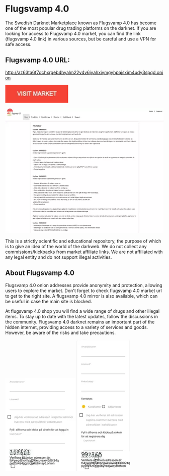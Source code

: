 # Flugsvamp 4.0
The Swedish Darknet Marketplace known as Flugsvamp 4.0 has become one of the most popular drug trading platforms on the darknet. If you are looking for access to Flugsvamp 4.0 market, you can find the link (flugsvamp 4.0 link) in various sources, but be careful and use a VPN for safe access. 

## Flugsvamp 4.0 URL:

http://az63ta6f7dchxrgeb4hyalm22v4v6jyahxiymgyhpajsxim4udy3spqd.onion

[<img src="/assets/enballi.webp" width="200">](http://az63ta6f7dchxrgeb4hyalm22v4v6jyahxiymgyhpajsxim4udy3spqd.onion)

<a href="http://az63ta6f7dchxrgeb4hyalm22v4v6jyahxiymgyhpajsxim4udy3spqd.onion"><img src="/assets/predenex.webp" alt="image" style="max-width: 100%;"><a>

This is a strictly scientific and educational repository, the purpose of which is to give an idea of the world of the darkweb. We do not collect any commissions/kickbacks from market affiliate links. We are not affiliated with any legal entity and do not support illegal activities.

## About Flugsvamp 4.0

Flugsvamp 4.0 onion addresses provide anonymity and protection, allowing users to explore the market. Don't forget to check flugsvamp 4.0 market url to get to the right site. A flugsvamp 4.0 mirror is also available, which can be useful in case the main site is blocked.

At flugsvamp 4.0 shop you will find a wide range of drugs and other illegal items. To stay up to date with the latest updates, follow the discussions in the community. Flugsvamp 4.0 darknet remains an important part of the hidden internet, providing access to a variety of services and goods. However, be aware of the risks and take precautions.

<a href="http://az63ta6f7dchxrgeb4hyalm22v4v6jyahxiymgyhpajsxim4udy3spqd.onion"><img src="/assets/sebella.webp" alt="image" style="max-width: 100%;"><a>  <a href="http://az63ta6f7dchxrgeb4hyalm22v4v6jyahxiymgyhpajsxim4udy3spqd.onion"><img src="/assets/udcamel.webp" alt="image" style="max-width: 100%;"><a>